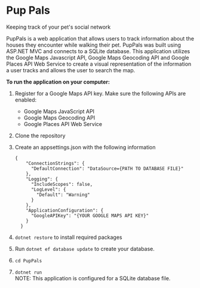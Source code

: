# Pup Pals
Keeping track of your pet's social network

PupPals is a web application that allows users to track information about the houses they encounter while walking their pet. PupPals was built using ASP.NET MVC and connects to a SQLite database. This application utilizes the Google Maps Javascript API, Google Maps Geocoding API and Google Places API Web Service to create a visual representation of the information a user tracks and allows the user to search the map.

<strong> To run the application on your computer: </strong>
1. Register for a Google Maps API key. Make sure the following APIs are enabled:
    * Google Maps JavaScript API
    * Google Maps Geocoding API
    * Google Places API Web Service
    
2. Clone the repository
3. Create an appsettings.json with the following information
    ```
    {
        "ConnectionStrings": {
          "DefaultConnection": "DataSource={PATH TO DATABASE FILE}"
        },
        "Logging": {
          "IncludeScopes": false,
          "LogLevel": {
            "Default": "Warning"
          }
        },
        "ApplicationConfiguration": {
          "GoogleAPIKey": "{YOUR GOOGLE MAPS API KEY}"
        }
      }
    ```
 4. `dotnet restore` to install required packages
 5. Run `dotnet ef database update` to create your database. 
 6. `cd PupPals`
 7. `dotnet run` <br>
 NOTE: This application is configured for a SQLite database file.
    
